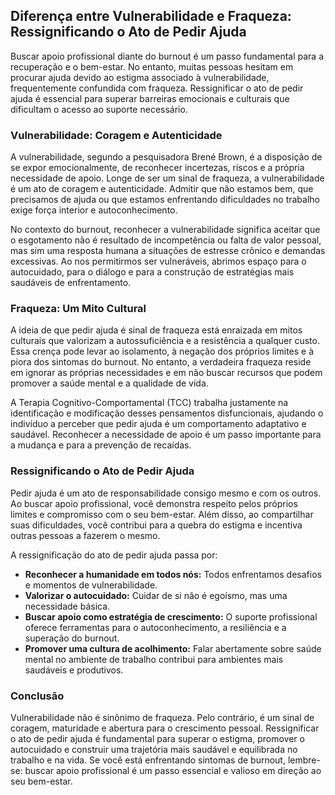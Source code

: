 
## Diferença entre Vulnerabilidade e Fraqueza: Ressignificando o Ato de Pedir Ajuda

Buscar apoio profissional diante do burnout é um passo fundamental para a recuperação e o bem-estar. No entanto, muitas pessoas hesitam em procurar ajuda devido ao estigma associado à vulnerabilidade, frequentemente confundida com fraqueza. Ressignificar o ato de pedir ajuda é essencial para superar barreiras emocionais e culturais que dificultam o acesso ao suporte necessário.

### Vulnerabilidade: Coragem e Autenticidade

A vulnerabilidade, segundo a pesquisadora Brené Brown, é a disposição de se expor emocionalmente, de reconhecer incertezas, riscos e a própria necessidade de apoio. Longe de ser um sinal de fraqueza, a vulnerabilidade é um ato de coragem e autenticidade. Admitir que não estamos bem, que precisamos de ajuda ou que estamos enfrentando dificuldades no trabalho exige força interior e autoconhecimento.

No contexto do burnout, reconhecer a vulnerabilidade significa aceitar que o esgotamento não é resultado de incompetência ou falta de valor pessoal, mas sim uma resposta humana a situações de estresse crônico e demandas excessivas. Ao nos permitirmos ser vulneráveis, abrimos espaço para o autocuidado, para o diálogo e para a construção de estratégias mais saudáveis de enfrentamento.

### Fraqueza: Um Mito Cultural

A ideia de que pedir ajuda é sinal de fraqueza está enraizada em mitos culturais que valorizam a autossuficiência e a resistência a qualquer custo. Essa crença pode levar ao isolamento, à negação dos próprios limites e à piora dos sintomas do burnout. No entanto, a verdadeira fraqueza reside em ignorar as próprias necessidades e em não buscar recursos que podem promover a saúde mental e a qualidade de vida.

A Terapia Cognitivo-Comportamental (TCC) trabalha justamente na identificação e modificação desses pensamentos disfuncionais, ajudando o indivíduo a perceber que pedir ajuda é um comportamento adaptativo e saudável. Reconhecer a necessidade de apoio é um passo importante para a mudança e para a prevenção de recaídas.

### Ressignificando o Ato de Pedir Ajuda

Pedir ajuda é um ato de responsabilidade consigo mesmo e com os outros. Ao buscar apoio profissional, você demonstra respeito pelos próprios limites e compromisso com o seu bem-estar. Além disso, ao compartilhar suas dificuldades, você contribui para a quebra do estigma e incentiva outras pessoas a fazerem o mesmo.

A ressignificação do ato de pedir ajuda passa por:

- **Reconhecer a humanidade em todos nós:** Todos enfrentamos desafios e momentos de vulnerabilidade.
- **Valorizar o autocuidado:** Cuidar de si não é egoísmo, mas uma necessidade básica.
- **Buscar apoio como estratégia de crescimento:** O suporte profissional oferece ferramentas para o autoconhecimento, a resiliência e a superação do burnout.
- **Promover uma cultura de acolhimento:** Falar abertamente sobre saúde mental no ambiente de trabalho contribui para ambientes mais saudáveis e produtivos.

### Conclusão

Vulnerabilidade não é sinônimo de fraqueza. Pelo contrário, é um sinal de coragem, maturidade e abertura para o crescimento pessoal. Ressignificar o ato de pedir ajuda é fundamental para superar o estigma, promover o autocuidado e construir uma trajetória mais saudável e equilibrada no trabalho e na vida. Se você está enfrentando sintomas de burnout, lembre-se: buscar apoio profissional é um passo essencial e valioso em direção ao seu bem-estar.
```
